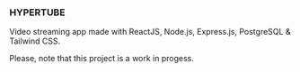 ### HYPERTUBE

Video streaming app made with ReactJS, Node.js, Express.js, PostgreSQL & Tailwind CSS.

Please, note that this project is a work in progess.
